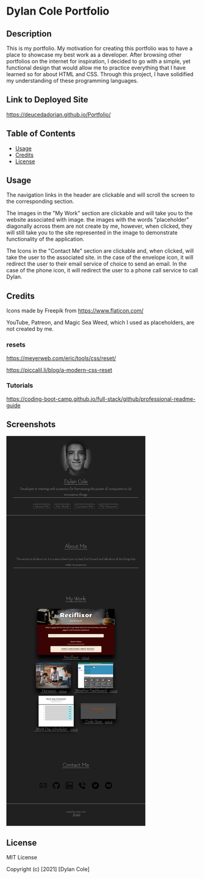 # Dylan Cole Portfolio

## Description

This is my portfolio. My motivation for creating this portfolio was to have a place to showcase my best work as a developer. After browsing other portfolios on the internet for inspiration, I decided to go with a simple, yet functional design that would allow me to practice everything that I have learned so for about HTML and CSS. Through this project, I have solidified my understanding of these programming languages.

## Link to Deployed Site

https://deucedadorian.github.io/Portfolio/

## Table of Contents
- [Usage](#usage)
- [Credits](#credits)
- [License](#license)

## Usage
The navigation links in the header are clickable and will scroll the screen to the corresponding section.

The images in the "My Work" section are clickable and will take you to the website associated with image. the images with the words "placeholder" diagonally across them are not create by me, however, when clicked, they will still take you to the site represented in the image to demonstrate functionality of the application.

The Icons in the "Contact Me" section are clickable and, when clicked, will take the user to the associated site. in the case of the envelope icon, it will redirect the user to their email service of choice to send an email. In the case of the phone icon, it will redirect the user to a phone call service to call Dylan.

## Credits

Icons made by Freepik from https://www.flaticon.com/

YouTube, Patreon, and Magic Sea Weed, which I used as placeholders, are not created by me.

### resets

https://meyerweb.com/eric/tools/css/reset/

https://piccalil.li/blog/a-modern-css-reset

### Tutorials 

https://coding-boot-camp.github.io/full-stack/github/professional-readme-guide

## Screenshots

![Screenshot of deployed app](./assets/images/deucedadorian.github.io_Portfolio_.png)

## License

MIT License

Copyright (c) [2021] [Dylan Cole]
